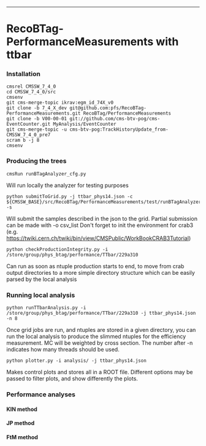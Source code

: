 ----------------------------------------------
# RecoBTag-PerformanceMeasurements with ttbar

### Installation
```
cmsrel CMSSW_7_4_0
cd CMSSW_7_4_0/src
cmsenv
git cms-merge-topic ikrav:egm_id_74X_v0
git clone -b 7_4_X_dev git@github.com:pfs/RecoBTag-PerformanceMeasurements.git RecoBTag/PerformanceMeasurements
git clone -b V00-00-01 git://github.com/cms-btv-pog/cms-EventCounter.git MyAnalysis/EventCounter
git cms-merge-topic -u cms-btv-pog:TrackHistoryUpdate_from-CMSSW_7_4_0_pre7
scram b -j 8
cmsenv
```

### Producing the trees
```
cmsRun runBTagAnalyzer_cfg.py
```
Will run locally the analyzer for testing purposes
```
python submitToGrid.py -j ttbar_phys14.json -c ${CMSSW_BASE}/src/RecoBTag/PerformanceMeasurements/test/runBTagAnalyzer_cfg.py -s
```
Will submit the samples described in the json to the grid.
Partial submission can be made with -o csv_list
Don't forget to init the environment for crab3
(e.g. https://twiki.cern.ch/twiki/bin/view/CMSPublic/WorkBookCRAB3Tutorial)
```
python checkProductionIntegrity.py -i /store/group/phys_btag/performance/TTbar/229a310
```
Can run as soon as ntuple production starts to end, to move from crab output directories to a more simple directory structure
which can be easily parsed by the local analysis

### Running local analysis
```
python runTTbarAnalysis.py -i /store/group/phys_btag/performance/TTbar/229a310 -j ttbar_phys14.json -n 8
```
Once grid jobs are run, and ntuples are stored in a given directory, you can run the local analysis to produce the slimmed ntuples for the efficiency measurement.
MC will be weighted by cross section. The number after -n indicates how many threads should be used.
```
python plotter.py -i analysis/ -j ttbar_phys14.json
```
Makes control plots and stores all in a ROOT file. Different options may be passed to filter plots, and show differently the plots. 

### Performance analyses

#### KIN method

#### JP method

#### FtM method